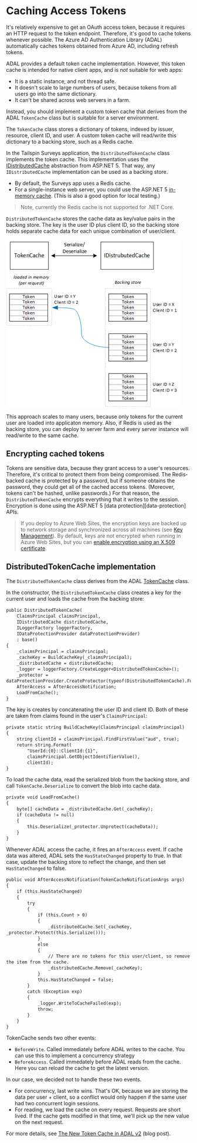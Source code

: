 # Caching Access Tokens

It's relatively expensive to get an OAuth access token, because it requires an HTTP request to the token endpoint. Therefore, it's good to cache tokens whenever possible. The Azure AD Authentication Library (ADAL)  automatically caches tokens obtained from Azure AD, including refresh tokens.

ADAL provides a default token cache implementation. However, this token cache is intended for native client apps, and is _not_ suitable for web apps:

-	It is a static instance, and not thread safe.
-	It doesn't scale to large numbers of users, because tokens from all users go into the same dictionary.
-	It can't be shared across web servers in a farm.

Instead, you should implement a custom token cache that derives from the ADAL `TokenCache` class but is suitable for a server environment.

The `TokenCache` class stores a dictionary of tokens, indexed by issuer, resource, client ID, and user. A custom token cache will read/write this dictionary to a backing store, such as a Redis cache.

In the Tailspin Surveys application, the `DistributedTokenCache` class implements the token cache. This implementation uses the [IDistributedCache][distributed-cache] abstraction from ASP.NET 5. That way, any `IDistributedCache` implementation can be used as a backing store.

-	By default, the Surveys app uses a Redis cache.
-	For a single-instance web server, you could use the ASP.NET 5 [in-memory cache][in-memory-cache]. (This is also a good option for local testing.)

> Note, currently the Redis cache is not supported for .NET Core.

`DistributedTokenCache` stores the cache data as key/value pairs in the backing store. The key is the user ID plus client ID, so the backing store holds separate cache data for each unique combination of user/client.

![Token cache](media/token-caching/token-cache.png)

This approach scales to many users, because only tokens for the current user are loaded into applicaton memory. Also, if Redis is used as the backing store, you can deploy to server farm and every server instance will read/write to the same cache.

## Encrypting cached tokens

Tokens are sensitive data, because they grant access to a user's resources. Therefore, it's critical to protect them from being compromised.
The Redis-backed cache is protected by a password, but if someone obtains the password, they could get all of the cached access tokens. (Moreover, tokens can't be hashed, unlike passwords.) For that reason, the `DistributedTokenCache` encrypts everything that it writes to the session. Encryption is done using the ASP.NET 5 [data protection][data-protection] APIs.

> If you deploy to Azure Web Sites, the encryption keys are backed up to network storage and synchronized across all machines (see [Key Management][key-management]). By default, keys are not encrypted when running in Azure Web Sites, but you can [enable encryption using an X.509 certificate][x509-cert-encryption].


## DistributedTokenCache implementation

The `DistributedTokenCache` class derives from the ADAL [TokenCache][tokencache-class] class.

In the constructor, the `DistributedTokenCache` class creates a key for the current user and loads the cache from the backing store:

    public DistributedTokenCache(
        ClaimsPrincipal claimsPrincipal,
        IDistributedCache distributedCache,
        ILoggerFactory loggerFactory,
        IDataProtectionProvider dataProtectionProvider)
        : base()
    {
        _claimsPrincipal = claimsPrincipal;
        _cacheKey = BuildCacheKey(_claimsPrincipal);
        _distributedCache = distributedCache;
        _logger = loggerFactory.CreateLogger<DistributedTokenCache>();
        _protector = dataProtectionProvider.CreateProtector(typeof(DistributedTokenCache).FullName);
        AfterAccess = AfterAccessNotification;
        LoadFromCache();
    }

The key is creates by concatenating the user ID and client ID. Both of these are taken from claims found in the user's `ClaimsPrincipal`:

    private static string BuildCacheKey(ClaimsPrincipal claimsPrincipal)
    {
        string clientId = claimsPrincipal.FindFirstValue("aud", true);
        return string.Format(
            "UserId:{0}::ClientId:{1}",
            claimsPrincipal.GetObjectIdentifierValue(),
            clientId);
    }

To load the cache data, read the serialized blob from the backing store, and call `TokenCache.Deserialize` to convert the blob into cache data.

    private void LoadFromCache()
    {
        byte[] cacheData = _distributedCache.Get(_cacheKey);
        if (cacheData != null)
        {
            this.Deserialize(_protector.Unprotect(cacheData));
        }
    }


Whenever ADAL access the cache, it fires an `AfterAccess` event. If cache data was altered, ADAL sets the `HasStateChanged` property to true. In that case, update the backing store to reflect the change, and then set `HasStateChanged` to false.

    public void AfterAccessNotification(TokenCacheNotificationArgs args)
    {
        if (this.HasStateChanged)
        {
            try
            {
                if (this.Count > 0)
                {
                    _distributedCache.Set(_cacheKey, _protector.Protect(this.Serialize()));
                }
                else
                {
                    // There are no tokens for this user/client, so remove the item from the cache.
                    _distributedCache.Remove(_cacheKey);
                }
                this.HasStateChanged = false;
            }
            catch (Exception exp)
            {
                _logger.WriteToCacheFailed(exp);
                throw;
            }
        }
    }

TokenCache sends two other events:

- `BeforeWrite`. Called immediately before ADAL writes to the cache. You can use this to implement a concurrency strategy
- `BeforeAccess`. Called immedately before ADAL reads from the cache. Here you can reload the cache to get the latest version.

In our case, we decided not to handle these two events.

-	For concurrency, last write wins. That's OK, because we are storing the data per user + client, so a conflict would only happen if the same user had two concurrent login sessions.
-	For reading, we load the cache on every request. Requests are short lived. If the cache gets modified in that time, we'll pick up the new value on the next request.

For more details, see [The New Token Cache in ADAL v2][token-cache] (blog post).



<!-- links -->

[distributed-cache]: https://docs.asp.net/en/latest/fundamentals/distributed-cache.html
[key-management]: https://docs.asp.net/en/latest/security/data-protection/configuration/default-settings.html
[in-memory-cache]: https://docs.asp.net/en/latest/fundamentals/caching.html
[token-cache]: http://www.cloudidentity.com/blog/2014/07/09/the-new-token-cache-in-adal-v2/
[tokencache-class]: https://msdn.microsoft.com/en-us/library/azure/microsoft.identitymodel.clients.activedirectory.tokencache.aspx
[x509-cert-encryption]: https://docs.asp.net/en/latest/security/data-protection/implementation/key-encryption-at-rest.html#x-509-certificate
